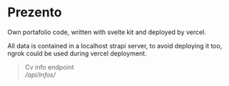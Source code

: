 # Prezento

Own portafolio code, written with svelte kit and deployed by vercel.

All data is contained in a localhost strapi server, to avoid deploying it too, ngrok could be used during vercel deployment.

> Cv info endpoint  
*/api/infos/*